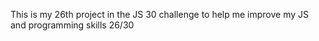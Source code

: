 This is my 26th project in the JS 30 challenge to help me improve my JS and programming skills 26/30

